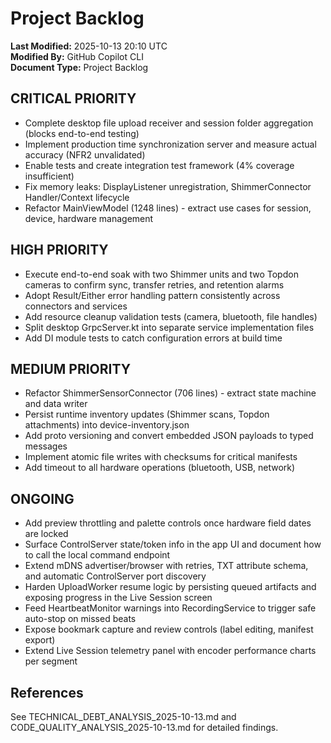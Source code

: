 # Project Backlog

**Last Modified:** 2025-10-13 20:10 UTC  
**Modified By:** GitHub Copilot CLI  
**Document Type:** Project Backlog

## CRITICAL PRIORITY

- Complete desktop file upload receiver and session folder aggregation (blocks end-to-end testing)
- Implement production time synchronization server and measure actual accuracy (NFR2 unvalidated)
- Enable tests and create integration test framework (4% coverage insufficient)
- Fix memory leaks: DisplayListener unregistration, ShimmerConnector Handler/Context lifecycle
- Refactor MainViewModel (1248 lines) - extract use cases for session, device, hardware management

## HIGH PRIORITY

- Execute end-to-end soak with two Shimmer units and two Topdon cameras to confirm sync, transfer retries, and retention alarms
- Adopt Result/Either error handling pattern consistently across connectors and services
- Add resource cleanup validation tests (camera, bluetooth, file handles)
- Split desktop GrpcServer.kt into separate service implementation files
- Add DI module tests to catch configuration errors at build time

## MEDIUM PRIORITY

- Refactor ShimmerSensorConnector (706 lines) - extract state machine and data writer
- Persist runtime inventory updates (Shimmer scans, Topdon attachments) into device-inventory.json
- Add proto versioning and convert embedded JSON payloads to typed messages
- Implement atomic file writes with checksums for critical manifests
- Add timeout to all hardware operations (bluetooth, USB, network)

## ONGOING

- Add preview throttling and palette controls once hardware field dates are locked
- Surface ControlServer state/token info in the app UI and document how to call the local command endpoint
- Extend mDNS advertiser/browser with retries, TXT attribute schema, and automatic ControlServer port discovery
- Harden UploadWorker resume logic by persisting queued artifacts and exposing progress in the Live Session screen
- Feed HeartbeatMonitor warnings into RecordingService to trigger safe auto-stop on missed beats
- Expose bookmark capture and review controls (label editing, manifest export)
- Extend Live Session telemetry panel with encoder performance charts per segment

## References

See TECHNICAL_DEBT_ANALYSIS_2025-10-13.md and CODE_QUALITY_ANALYSIS_2025-10-13.md for detailed findings.
